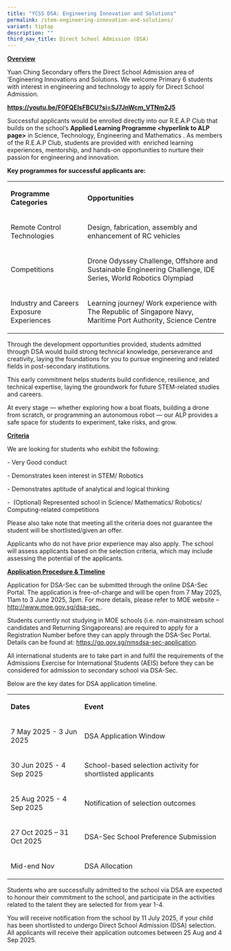 ```yaml
---
title: "YCSS DSA: Engineering Innovation and Solutions"
permalink: /stem-engineering-innovation-and-solutions/
variant: tiptap
description: ""
third_nav_title: Direct School Admission (DSA)
---
```

<p><strong><u>Overview</u></strong>
</p>
<p>Yuan Ching Secondary offers the Direct School Admission area of ‘Engineering
Innovations and Solutions. We welcome Primary 6 students with interest
in engineering and technology to apply for Direct School Admission.&nbsp;</p>
<p><strong><a href="https://youtu.be/F0FQEIsFBCU?si=SJ7JnWcm_VTNm2J5" rel="noopener noreferrer nofollow" target="_blank">https://youtu.be/F0FQEIsFBCU?si=SJ7JnWcm_VTNm2J5</a></strong>
</p>
<p></p>
<p>Successful applicants would be enrolled directly into our R.E.A.P Club
that builds on the school’s <strong>Applied Learning Programme &lt;hyperlink to ALP page&gt;</strong> in
Science, Technology, Engineering and Mathematics . As members of the R.E.A.P
Club, students are provided with&nbsp; enriched learning experiences, mentorship,
and hands-on opportunities to nurture their passion for engineering and
innovation.</p>
<p></p>
<p><strong>Key programmes for successful applicants are:&nbsp;</strong>
</p>
<table style="minWidth: 50px">
<colgroup>
<col>
<col>
</colgroup>
<tbody>
<tr>
<td rowspan="1" colspan="1">
<p><strong>Programme Categories</strong>
</p>
</td>
<td rowspan="1" colspan="1">
<p><strong>Opportunities</strong>
</p>
</td>
</tr>
<tr>
<td rowspan="1" colspan="1">
<p>Remote Control Technologies</p>
</td>
<td rowspan="1" colspan="1">
<p>Design, fabrication, assembly and enhancement of RC vehicles</p>
</td>
</tr>
<tr>
<td rowspan="1" colspan="1">
<p>Competitions</p>
</td>
<td rowspan="1" colspan="1">
<p>Drone Odyssey Challenge, Offshore and Sustainable Engineering Challenge,
IDE Series, World Robotics Olympiad</p>
</td>
</tr>
<tr>
<td rowspan="1" colspan="1">
<p>Industry and Careers Exposure Experiences</p>
</td>
<td rowspan="1" colspan="1">
<p>Learning journey/ Work experience with The Republic of Singapore Navy,
Maritime Port Authority, Science Centre</p>
</td>
</tr>
</tbody>
</table>
<p></p>
<p>Through the development opportunities provided, students admitted through
DSA would build strong technical knowledge, perseverance and creativity,
laying the foundations for you to pursue engineering and related fields
in post-secondary institutions.&nbsp;</p>
<p></p>
<p>This early commitment helps students build confidence, resilience, and
technical expertise, laying the groundwork for future STEM-related studies
and careers.&nbsp;</p>
<p>At every stage — whether exploring how a boat floats, building a drone
from scratch, or programming an autonomous robot — our ALP provides a safe
space for students to experiment, take risks, and grow.</p>
<p><strong><u>Criteria</u></strong>
</p>
<p>We are looking for students who exhibit the following:</p>
<p>- Very Good conduct&nbsp;</p>
<p>- Demonstrates keen interest in STEM/ Robotics</p>
<p>- Demonstrates aptitude of analytical and logical thinking</p>
<p>-&nbsp; (Optional) Represented school in Science/ Mathematics/ Robotics/
Computing-related competitions</p>
<p></p>
<p>Please also take note that meeting all the criteria does not guarantee
the student will be shortlisted/given an offer.</p>
<p></p>
<p>Applicants who do not have prior experience may also apply. The school
will assess applicants based on the selection criteria, which may include
assessing the potential of the applicants.</p>
<p></p>
<p><strong><u>Application Procedure &amp; Timeline</u></strong>
</p>
<p>Application for DSA-Sec can be submitted through the online DSA-Sec Portal.
The application is free-of-charge and will be open from 7 May 2025, 11am
to 3 June 2025, 3pm. For more details, please refer to MOE website –
<a href="http://www.moe.gov.sg/dsa-sec" rel="noopener noreferrer nofollow" target="_blank"><u>http://www.moe.gov.sg/dsa-sec</u>
</a>.</p>
<p></p>
<p>Students currently not studying in MOE schools (i.e. non-mainstream school
candidates and Returning Singaporeans) are required to apply for a Registration
Number before they can apply through the DSA-Sec Portal. Details can be
found at: <a href="https://go.gov.sg/nmsdsa-sec-application" rel="noopener noreferrer nofollow" target="_blank">https://go.gov.sg/nmsdsa-sec-application</a>.</p>
<p></p>
<p>All international students are to take part in and fulfil the requirements
of the Admissions Exercise for International Students (AEIS) before they
can be considered for admission to secondary school via DSA-Sec.</p>
<p></p>
<p>Below are the key dates for DSA application timeline.</p>
<table style="minWidth: 50px">
<colgroup>
<col>
<col>
</colgroup>
<tbody>
<tr>
<td rowspan="1" colspan="1">
<p><strong>Dates</strong>
</p>
</td>
<td rowspan="1" colspan="1">
<p><strong>Event</strong>
</p>
</td>
</tr>
<tr>
<td rowspan="1" colspan="1">
<p>7 May 2025 - 3 Jun 2025</p>
</td>
<td rowspan="1" colspan="1">
<p>DSA Application Window</p>
</td>
</tr>
<tr>
<td rowspan="1" colspan="1">
<p>30 Jun 2025 - 4 Sep 2025</p>
</td>
<td rowspan="1" colspan="1">
<p>School-based selection activity for shortlisted applicants</p>
</td>
</tr>
<tr>
<td rowspan="1" colspan="1">
<p>25 Aug 2025 - 4 Sep 2025</p>
</td>
<td rowspan="1" colspan="1">
<p>Notification of selection outcomes</p>
</td>
</tr>
<tr>
<td rowspan="1" colspan="1">
<p>27 Oct 2025 – 31 Oct 2025</p>
</td>
<td rowspan="1" colspan="1">
<p>DSA-Sec School Preference Submission</p>
</td>
</tr>
<tr>
<td rowspan="1" colspan="1">
<p>Mid-end Nov</p>
</td>
<td rowspan="1" colspan="1">
<p>DSA Allocation</p>
</td>
</tr>
</tbody>
</table>
<p></p>
<p>Students who are successfully admitted to the school via DSA are expected
to honour their commitment to the school, and participate in the activities
related to the talent they are selected for from year 1-4.</p>
<p></p>
<p>You will receive notification from the school by 11 July 2025, if your
child has been shortlisted to undergo Direct School Admission (DSA) selection.
All applicants will receive their application outcomes between 25 Aug and
4 Sep 2025.</p>
<p>
<br>
</p>
